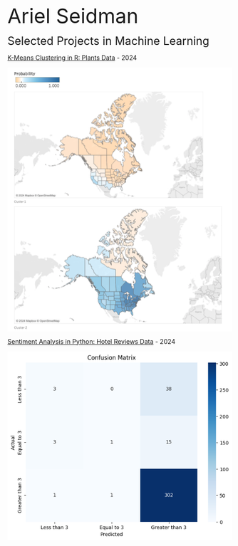 <span style="font-size: 45px;">Ariel Seidman</span>

<span style="font-size: 25px;">Selected Projects in Machine Learning</span>

[K-Means Clustering in R: Plants Data]( https://github.com/arielseidman/K-Means_Clustering/blob/main/Plants_nb.md) - 2024

[<img src="plants_image.png" alt="plants_image.png" style="display: block;">]( https://github.com/arielseidman/K-Means_Clustering/blob/main/Plants_nb.md)

[Sentiment Analysis in Python: Hotel Reviews Data](https://github.com/arielseidman/Sentiment_Analysis.git) - 2024

[<img src="Hotels_Confusion_Matrix.png" alt="Hotels_Confusion_Matrix.png" style="display: block;">](https://github.com/arielseidman/Sentiment_Analysis.git)
